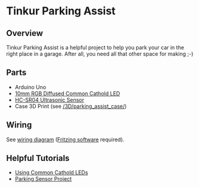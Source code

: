 # Tinkur Parking Assist

## Overview

Tinkur Parking Assist is a helpful project to help you park your car in the right place in a garage.  After all, you need all that other space for making ;-)

## Parts

* Arduino Uno
* [10mm RGB Diffused Common Cathold LED](https://www.sparkfun.com/products/9264)
* [HC-SR04 Ultrasonic Sensor](https://www.sparkfun.com/products/13959)
* Case 3D Print (see [/3D/parking_assist_case/](/3D/parking_assist_case/))

## Wiring

See [wiring diagram](wiringdiagram.fzz) ([Fritzing software](http://fritzing.org/home/) required).

## Helpful Tutorials
* [Using Common Cathold LEDs](https://learn.adafruit.com/adafruit-arduino-lesson-3-rgb-leds/overview)
* [Parking Sensor Project](https://www.thingiverse.com/thing:2808403)


